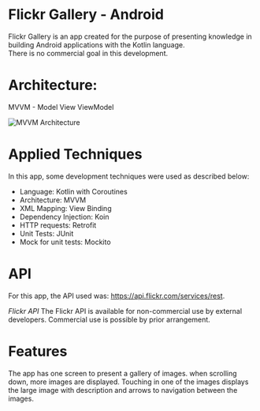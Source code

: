 # Flickr Gallery - Android
Flickr Gallery is an app created for the purpose of presenting knowledge in building Android applications with the Kotlin language.\
There is no commercial goal in this development.

# Architecture:
MVVM - Model View ViewModel

![MVVM Architecture](http://www.phaneronsoft.com.br/wp-content/uploads/2021/03/MVVM_Architecture.png?raw=true "Architecture MVVM")

# Applied Techniques
In this app, some development techniques were used as described below:
- Language: Kotlin with Coroutines
- Architecture: MVVM
- XML Mapping: View Binding
- Dependency Injection: Koin
- HTTP requests: Retrofit
- Unit Tests: JUnit
- Mock for unit tests: Mockito

# API
For this app, the API used was: https://api.flickr.com/services/rest.

*Flickr API* The Flickr API is available for non-commercial use by external developers. Commercial use is possible by prior arrangement.

# Features
The app has one screen to present a gallery of images. when scrolling down, more images are displayed. 
Touching in one of the images displays the large image with description and arrows to navigation between the images.
